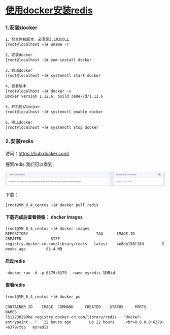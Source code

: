 # [使用docker安装redis](https://www.cnblogs.com/lysongbo/p/9506782.html)

### **1.安装docker**

```
1、检查内核版本，必须是3.10及以上 
[root@localhost ~]# uname -r 

2、安装docker 
[root@localhost ~]# yum install docker 

3、启动docker
[root@localhost ~]# systemctl start docker 

4、查看版本
[root@localhost ~]# docker -v  
Docker version 1.12.6, build 3e8e77d/1.12.6

5、开机启动docker 
[root@localhost ~]# systemctl enable docker 

6、停止docker 
[root@localhost ~]# systemctl stop docker
```



### **2.安装redis**

访问：<https://hub.docker.com/>

搜索redis 我们可以看到

![img](assets/wps2.jpg) 

下载：

```
[root@VM_0_4_centos ~]# docker pull redis
```



#### **下载完成后查看镜像： docker images**

```
[root@VM_0_4_centos ~]# docker images
REPOSITORY                              TAG      IMAGE ID            CREATED             SIZE
registry.docker-cn.com/library/redis   latest    4e8db158f18d        2 weeks ago         83.4 MB
```



#### **启动redis**

```
 docker run -d -p 6379:6379 --name myredis 镜像id
```



#### **查看redis**

```
[root@VM_0_4_centos ~]# docker ps
 
CONTAINER ID    IMAGE  COMMAND     CREATED    STATUS     PORTS         NAMES
7512230290be registry.docker-cn.com/library/redis   "docker-entrypoint..."   22 hours ago        Up 22 hours     <br>0.0.0.0:6379->6379/tcp   myredis
```

　

 

 

 

 

 